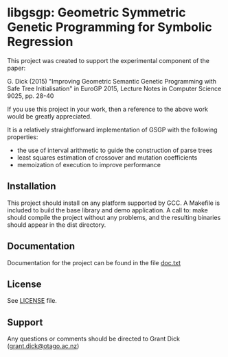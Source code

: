 libgsgp: Geometric Symmetric Genetic Programming for Symbolic Regression
========================================================================

This project was created to support the experimental component of the paper:

G. Dick (2015) "Improving Geometric Semantic Genetic Programming with
Safe Tree Initialisation" in EuroGP 2015, Lecture Notes in Computer
Science 9025, pp. 28-40

If you use this project in your work, then a reference to the above
work would be greatly appreciated.

It is a relatively straightforward implementation of GSGP with the
following properties:

* the use of interval arithmetic to guide the construction of parse trees
* least squares estimation of crossover and mutation coefficients
* memoization of execution to improve performance

Installation
------------

This project should install on any platform supported by GCC. A
Makefile is included to build the base library and demo application. A
call to:
  make
should compile the project without any problems, and the resulting
binaries should appear in the dist directory.

Documentation
-------------

Documentation for the project can be found in the file [doc.txt](doc.txt)

License
-------

See [LICENSE](LICENSE) file.

Support
-------

Any questions or comments should be directed to Grant Dick
(grant.dick@otago.ac.nz)

